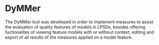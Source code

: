 # **DyMMer** #

The DyMMer tool was developed in order to implement measures to assist the evaluation of quality features of models in LPSDs, besides offering fuctionalites of viewing feature models with or without context, editing and export of all results of the measures applied on a model feature.
